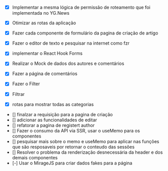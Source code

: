 - [x] Implementar a mesma lógica de permissão de roteamento que foi implementada
no YG.News
- [x] Otimizar as rotas da aplicação

- [x] Fazer cada componente de formulário da pagina de criação de artigo
- [x] Fazer o editor de texto e pesquisar na internet como fzr
- [x] implementar o React Hook Forms
- [X] Realizar o Mock de dados dos autores e comentários
- [x] Fazer a página de comentários
- [x] Fazer o Filter
- [x] Filtrar
- [x] rotas para mostrar todas as categorias
- [] finalzar a requisição para a pagina de criação
- [] adicionar as funcionalidades de editar
- [] refatorar a pagina de registert author
- [] Fazer o consumo da API via SSR, usar o useMemo para os componentes
- [] pesquisar mais sobre o memo e useMemo para aplicar nas funções que
são resposaveis por retornar o conteudo das sessões
- [] Resolver o problema da renderização desnecessária da header e dos demais componentes
- [-] Usar o MirageJS para criar dados fakes para a página